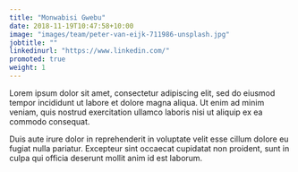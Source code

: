 ```yaml
---
title: "Monwabisi Gwebu"
date: 2018-11-19T10:47:58+10:00
image: "images/team/peter-van-eijk-711986-unsplash.jpg"
jobtitle: ""
linkedinurl: "https://www.linkedin.com/"
promoted: true
weight: 1
---
```


Lorem ipsum dolor sit amet, consectetur adipiscing elit, sed do eiusmod tempor incididunt ut labore et dolore magna aliqua. Ut enim ad minim veniam, quis nostrud exercitation ullamco laboris nisi ut aliquip ex ea commodo consequat.

Duis aute irure dolor in reprehenderit in voluptate velit esse cillum dolore eu fugiat nulla pariatur. Excepteur sint occaecat cupidatat non proident, sunt in culpa qui officia deserunt mollit anim id est laborum.
